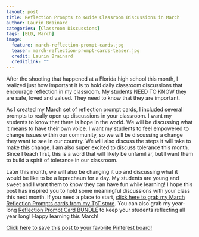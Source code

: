 ```yaml
---
layout: post
title: Reflection Prompts to Guide Classroom Discussions in March
author: Laurin Brainard
categories: [Classroom Discussions]
tags: [ELD, March]
image:
  feature: march-reflection-prompt-cards.jpg
  teaser: march-reflection-prompt-cards-teaser.jpg
  credit: Laurin Brainard
  creditlink: ""
---
```

After the shooting that happened at a Florida high school this month, I realized just how important it is to hold daily classroom discussions that encourage reflection in my classroom. My students NEED TO KNOW they are safe, loved and valued. They need to know that they are important. 

As I created my March set of reflection prompt cards, I included several prompts to really open up discussions in your classroom. I want my students to know that there is hope in the world. We will be discussing what it means to have their own voice. I want my students to feel empowered to change issues within our community, so we will be discussing a change they want to see in our country. We will also discuss the steps it will take to make this change. I am also super excited to discuss tolerance this month. Since I teach first, this is a word that will likely be unfamiliar, but I want them to build a spirit of tolerance in our classroom. 

Later this month, we will also be changing it up and discussing what it would be like to be a leprechaun for a day. My students are young and sweet and I want them to know they can have fun while learning! I hope this post has inspired you to hold some meaningful discussions with your class this next month. If you need a place to start, [click here to grab my March Reflection Prompts cards from my TpT store](http://bit.ly/marchreflectionprompts). You can also grab my year-long [Reflection Prompt Card BUNDLE](http://bit.ly/2KhGdbL) to keep your students reflecting all year long! Happy learning this March!

[Click here to save this post to your favorite Pinterest board!](https://pin.it/gxqnukqxs2qo2j)